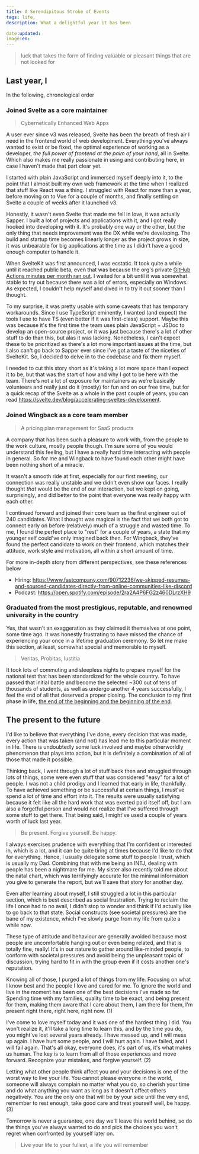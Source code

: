 ```yaml
---
title: A Serendipitous Stroke of Events
tags: life,
description: What a delightful year it has been

date:updated:
image:en:
---
```


> luck that takes the form of finding valuable or pleasant things that are not looked for

## Last year, I

In the following, chronological order

### Joined Svelte as a core maintainer

> Cybernetically Enhanced Web Apps

A user ever since v3 was released, Svelte has been *the* breath of fresh air I need in the frontend world of web development. Everything you've always wanted to exist or be fixed, the optimal experience of working as a developer, *the full power of frontend at the palm of your hand*, all in Svelte. Which also makes me really passionate in using and contributing here, in case I haven't made that part clear yet.

I started with plain JavaScript and immersed myself deeply into it, to the point that I almost built my own web framework at the time when I realized that stuff like React was a thing. I struggled with React for more than a year, before moving on to Vue for a couple of months, and finally settling on Svelte a couple of weeks after it launched v3.

Honestly, it wasn't even Svelte that made me fell in love, it was actually Sapper. I built a lot of projects and applications with it, and I got really hooked into developing with it. It's probably one way or the other, but the only thing that needs improvement was the DX while we're developing. The build and startup time becomes linearly longer as the project grows in size, it was unbearable for big applications at the time as I didn't have a good enough computer to handle it.

When SvelteKit was first announced, I was ecstatic. It took quite a while until it reached public beta, even that was because the org's private [GitHub Actions minutes per month ran out](https://www.reddit.com/r/sveltejs/comments/m337r7/comment/gqmvj9k). I waited for a bit until it was somewhat stable to try out because there was a lot of errors, especially on Windows. As expected, I couldn't help myself and dived in to try it out sooner than I thought.

To my surprise, it was pretty usable with some caveats that has temporary workarounds. Since I use TypeScript eminently, I wanted (and expect) the tools I use to have TS (even better if it was first-class) support. Maybe this was because it's the first time the team uses plain JavaScript + JSDoc to develop an open-source project, or it was just because there's a lot of other stuff to do than this, but alas it was lacking. Nonetheless, I can't expect these to be prioritized as there's a lot more important issues at the time, but I also can't go back to Sapper ever since I've got a taste of the niceties of SvelteKit. So, I decided to delve in to the codebase and fix them myself.

I needed to cut this story short as it's taking a lot more space than I expect it to be, but that was the start of how and why I got to be here with the team. There's not a lot of exposure for maintainers as we're basically volunteers and really just do it (mostly) for fun and on our free time, but for a quick recap of the Svelte as a whole in the past couple of years, you can read <https://svelte.dev/blog/accelerating-sveltes-development>.

### Joined Wingback as a core team member

> A pricing plan management for SaaS products

A company that has been such a pleasure to work with, from the people to the work culture, mostly people though. I'm sure some of you would understand this feeling, but I have a really hard time interacting with people in general. So for me and Wingback to have found each other might have been nothing short of a miracle.

It wasn't a smooth ride at first, especially for our first meeting, our connection was really unstable and we didn't even show our faces. I really thought *that* would be the end of our interaction, but we kept on going, surprisingly, and did better to the point that everyone was really happy with each other.

I continued forward and joined their core team as the first engineer out of 240 candidates. What I thought was magical is the fact that we both got to connect early on before (relatively) much of a struggle and wasted time. To me, I found the perfect place to "rest" for a couple of years, a state that my younger self could've only imagined back then. For Wingback, they've found the perfect candidate to work on their frontend, which matches their attitude, work style and motivation, all within a short amount of time.

For more in-depth story from different perspectives, see these references below

- Hiring: <https://www.fastcompany.com/90712236/we-skipped-resumes-and-sourced-candidates-directly-from-online-communities-like-discord>
- Podcast: <https://open.spotify.com/episode/2ra2A4P6FG2z460DLrzXH9>

### Graduated from the most prestigious, reputable, and renowned university in the country

Yes, that wasn't an exaggeration as they claimed it themselves at one point, some time ago. It was honestly frustrating to have missed the chance of experiencing your once in a lifetime graduation ceremony. So let me make this section, at least, somewhat special and memorable to myself.

> Veritas, Probitas, Iustitia

It took lots of commuting and sleepless nights to prepare myself for the national test that has been standardized for the whole country. To have passed that initial battle and become the selected ~300 out of tens of thousands of students, as well as undergo another 4 years successfully, I feel the end of all that deserved a proper closing. The conclusion to my first phase in life, [the end of the beginning and the beginning of the end](/posts/prologue-to-the-beginning-of-the-end).

## The present to the future

I'd like to believe that everything I've done, every decision that was made, every action that was taken (and not) has lead me to this particular moment in life. There is undoubtedly some luck involved and maybe otherworldly phenomenon that plays into action, but it is definitely a combination of all of those that made it possible.

Thinking back, I went through a lot of stuff back then and struggled through lots of things, some were even stuff that was considered "easy" for a lot of people. I was not a child prodigy and I learned that early in life, thankfully. To have achieved something or be successful at certain things, I must've spend a lot of time and effort into it. The results were usually satisfying because it felt like all the hard work that was exerted paid itself off, but I am also a forgetful person and would not realize that I've suffered through some stuff to get there. That being said, I might've used a couple of years worth of luck last year.

> Be present. Forgive yourself. Be happy.

I always exercises prudence with everything that I'm confident or interested in, which is a lot, and it can be quite tiring at times because I'd like to do that for everything. Hence, I usually delegate some stuff to people I trust, which is usually my Dad. Combining that with me being an INTJ, dealing with people has been a nightmare for me. My sister also recently told me about the natal chart, which was terrifyingly accurate for the minimal information you give to generate the report, but we'll save that story for another day.

Even after learning about myself, I still struggled a lot in this particular section, which is best described as social frustration. Trying to reclaim the life I once had to no avail, I didn't stop to wonder and think if I'd actually like to go back to that state. Social constructs (see societal pressures) are the bane of my existence, which I've slowly purge from my life from quite a while now.

These type of attitude and behaviour are generally avoided because most people are uncomfortable hanging out or even being related, and that is totally fine, really! It's in our nature to gather around like-minded people, to conform with societal pressures and avoid being the unpleasant topic of discussion, trying hard to fit in with the group even if it costs another one's reputation.

Knowing all of those, I purged a lot of things from my life. Focusing on what I know best and the people I love and cared for me. To ignore the world and live in the moment has been one of the best decisions I've made so far. Spending time with my families, quality time to be exact, and being present for them, making them aware that I care about them, I am there for them, I'm present right there, right here, right now. (1)

I've come to love myself today and it was one of the hardest thing I did. You won't realize it, it'll take a long time to learn this, and by the time you do, you might've lost several years already. I have messed up, and I will mess up again. I have hurt some people, and I will hurt again. I have failed, and I will fail again. That's all okay, everyone does, it's part of us, it's what makes us human. The key is to learn from all of those experiences and move forward. Recognize your mistakes, and forgive yourself. (2)

Letting what other people think affect you and your decisions is one of the worst way to live your life. You cannot please everyone in the world, someone will always complain no matter what you do, so cherish your time and do what anything you want as long as it doesn't affect others negatively. You are the only one that will be by your side until the very end, remember to rest enough, take good care and treat yourself well, be happy. (3)

Tomorrow is never a guarantee, one day we'll leave this world behind, so do the things you've always wanted to do and pick the choices you won't regret when confronted by yourself later on.

> Live your life to your fullest, a life you will remember
